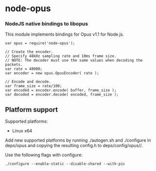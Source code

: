 node-opus
=========
### NodeJS native bindings to libopus

This module implements bindings for Opus v1.1 for Node.js.

    var opus = require('node-opus');

    // Create the encoder.
    // Specify 48kHz sampling rate and 10ms frame size.
    // NOTE: The decoder must use the same values when decoding the packets.
    var rate = 48000;
    var encoder = new opus.OpusEncoder( rate );

    // Encode and decode.
    var frame_size = rate/100;
    var encoded = encoder.encode( buffer, frame_size );
    var decoded = encoder.decode( encoded, frame_size );

Platform support
----------------

Supported platforms:
- Linux x64

Add new supported platforms by running ./autogen.sh and ./configure in
deps/opus and copying the resulting config.h to deps/config/opus/<os>/<arch>.

Use the following flags with configure:

    ./configure --enable-static --disable-shared --with-pic

